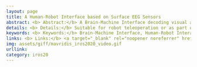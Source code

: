 ```yaml
---
layout: page
title: A Human-Robot Interface based on Surface EEG Sensors
abstract: <b> Abstract:</b> A Brain-Machine Interface decoding visual attention into montion in 3D space.
details: <b> Details:</b> Suitable for robot teleoperation or as part of a shared-control robotic manipulation scheme. No restrictions imposed on blinking, head movement, etc. Appropriate for upper-extremity amputees.
keywords: <b> Keywords:</b> Brain-Machine Interface, Human-Robot Interaction, EEG-based Control.
links: <b> Links:</b> <a target="_blank" rel="noopener noreferrer" href="https://ieeexplore.ieee.org/document/9341261">(IROS20)</a> 
img: assets/giff/mavridis_iros2020_video.gif
urllink: 
category: iros20
---
```

